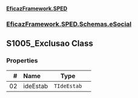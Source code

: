#### [EficazFramework.SPED](EficazFrameworkSPED.md 'EficazFramework SPED')
### [EficazFramework.SPED.Schemas.eSocial](EficazFramework.SPED.Schemas.eSocial.md 'EficazFramework.SPED.Schemas.eSocial')

## S1005_Exclusao Class
### Properties

| # | Name | Type | |
| ---: | :--- | :---: | :--- |
| 02 | ideEstab | `TIdeEstab` |  |
